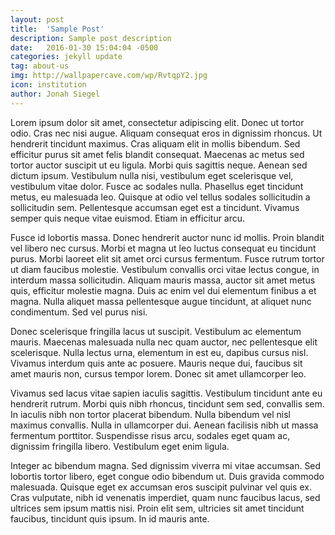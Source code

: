 ```yaml
---
layout: post
title:  'Sample Post'
description: Sample post description
date:   2016-01-30 15:04:04 -0500
categories: jekyll update
tag: about-us
img: http://wallpapercave.com/wp/RvtqpY2.jpg
icon: institution
author: Jonah Siegel
---
```

Lorem ipsum dolor sit amet, consectetur adipiscing elit. Donec ut tortor odio. Cras nec nisi augue. Aliquam consequat eros in dignissim rhoncus. Ut hendrerit tincidunt maximus. Cras aliquam elit in mollis bibendum. Sed efficitur purus sit amet felis blandit consequat. Maecenas ac metus sed tortor auctor suscipit ut eu ligula. Morbi quis sagittis neque. Aenean sed dictum ipsum. Vestibulum nulla nisi, vestibulum eget scelerisque vel, vestibulum vitae dolor. Fusce ac sodales nulla. Phasellus eget tincidunt metus, eu malesuada leo. Quisque at odio vel tellus sodales sollicitudin a sollicitudin sem. Pellentesque accumsan eget est a tincidunt. Vivamus semper quis neque vitae euismod. Etiam in efficitur arcu.

Fusce id lobortis massa. Donec hendrerit auctor nunc id mollis. Proin blandit vel libero nec cursus. Morbi et magna ut leo luctus consequat eu tincidunt purus. Morbi laoreet elit sit amet orci cursus fermentum. Fusce rutrum tortor ut diam faucibus molestie. Vestibulum convallis orci vitae lectus congue, in interdum massa sollicitudin. Aliquam mauris massa, auctor sit amet metus quis, efficitur molestie magna. Duis ac enim vel dui elementum finibus a et magna. Nulla aliquet massa pellentesque augue tincidunt, at aliquet nunc condimentum. Sed vel purus nisi.

Donec scelerisque fringilla lacus ut suscipit. Vestibulum ac elementum mauris. Maecenas malesuada nulla nec quam auctor, nec pellentesque elit scelerisque. Nulla lectus urna, elementum in est eu, dapibus cursus nisl. Vivamus interdum quis ante ac posuere. Mauris neque dui, faucibus sit amet mauris non, cursus tempor lorem. Donec sit amet ullamcorper leo.

Vivamus sed lacus vitae sapien iaculis sagittis. Vestibulum tincidunt ante eu hendrerit rutrum. Morbi quis nibh rhoncus, tincidunt sem sed, convallis sem. In iaculis nibh non tortor placerat bibendum. Nulla bibendum vel nisl maximus convallis. Nulla in ullamcorper dui. Aenean facilisis nibh ut massa fermentum porttitor. Suspendisse risus arcu, sodales eget quam ac, dignissim fringilla libero. Vestibulum eget enim ligula.

Integer ac bibendum magna. Sed dignissim viverra mi vitae accumsan. Sed lobortis tortor libero, eget congue odio bibendum ut. Duis gravida commodo malesuada. Quisque eget ex accumsan eros suscipit pulvinar vel quis ex. Cras vulputate, nibh id venenatis imperdiet, quam nunc faucibus lacus, sed ultrices sem ipsum mattis nisi. Proin elit sem, ultricies sit amet tincidunt faucibus, tincidunt quis ipsum. In id mauris ante.